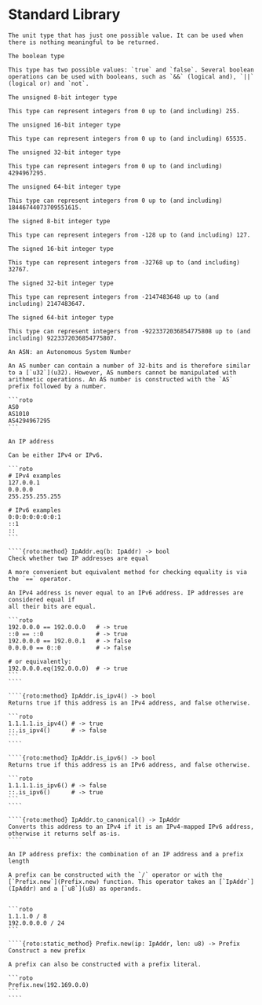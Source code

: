 # Standard Library

`````{roto:type} Unit
The unit type that has just one possible value. It can be used when there is nothing meaningful to be returned.

`````

`````{roto:type} bool
The boolean type

This type has two possible values: `true` and `false`. Several boolean operations can be used with booleans, such as `&&` (logical and), `||` (logical or) and `not`.

`````

`````{roto:type} u8
The unsigned 8-bit integer type

This type can represent integers from 0 up to (and including) 255.

`````

`````{roto:type} u16
The unsigned 16-bit integer type

This type can represent integers from 0 up to (and including) 65535.

`````

`````{roto:type} u32
The unsigned 32-bit integer type

This type can represent integers from 0 up to (and including) 4294967295.

`````

`````{roto:type} u64
The unsigned 64-bit integer type

This type can represent integers from 0 up to (and including) 18446744073709551615.

`````

`````{roto:type} i8
The signed 8-bit integer type

This type can represent integers from -128 up to (and including) 127.

`````

`````{roto:type} i16
The signed 16-bit integer type

This type can represent integers from -32768 up to (and including) 32767.

`````

`````{roto:type} i32
The signed 32-bit integer type

This type can represent integers from -2147483648 up to (and including) 2147483647.

`````

`````{roto:type} i64
The signed 64-bit integer type

This type can represent integers from -9223372036854775808 up to (and including) 9223372036854775807.

`````

`````{roto:type} Asn
An ASN: an Autonomous System Number

An AS number can contain a number of 32-bits and is therefore similar to a [`u32`](u32). However, AS numbers cannot be manipulated with arithmetic operations. An AS number is constructed with the `AS` prefix followed by a number.

```roto
AS0
AS1010
AS4294967295
```

`````

`````{roto:type} IpAddr
An IP address

Can be either IPv4 or IPv6.

```roto
# IPv4 examples
127.0.0.1
0.0.0.0
255.255.255.255

# IPv6 examples
0:0:0:0:0:0:0:1
::1
::
```

````{roto:method} IpAddr.eq(b: IpAddr) -> bool
Check whether two IP addresses are equal

A more convenient but equivalent method for checking equality is via the `==` operator.

An IPv4 address is never equal to an IPv6 address. IP addresses are considered equal if
all their bits are equal.

```roto
192.0.0.0 == 192.0.0.0   # -> true
::0 == ::0               # -> true
192.0.0.0 == 192.0.0.1   # -> false
0.0.0.0 == 0::0          # -> false

# or equivalently:
192.0.0.0.eq(192.0.0.0)  # -> true
```
````

````{roto:method} IpAddr.is_ipv4() -> bool
Returns true if this address is an IPv4 address, and false otherwise.

```roto
1.1.1.1.is_ipv4() # -> true
::.is_ipv4()      # -> false
```
````

````{roto:method} IpAddr.is_ipv6() -> bool
Returns true if this address is an IPv6 address, and false otherwise.

```roto
1.1.1.1.is_ipv6() # -> false
::.is_ipv6()      # -> true
```
````

````{roto:method} IpAddr.to_canonical() -> IpAddr
Converts this address to an IPv4 if it is an IPv4-mapped IPv6 address, otherwise it returns self as-is.
````

`````

`````{roto:type} Prefix
An IP address prefix: the combination of an IP address and a prefix length

A prefix can be constructed with the `/` operator or with the [`Prefix.new`](Prefix.new) function. This operator takes an [`IpAddr`](IpAddr) and a [`u8`](u8) as operands.

            
```roto
1.1.1.0 / 8
192.0.0.0.0 / 24
```

````{roto:static_method} Prefix.new(ip: IpAddr, len: u8) -> Prefix
Construct a new prefix

A prefix can also be constructed with a prefix literal.

```roto
Prefix.new(192.169.0.0)
```
````

`````

